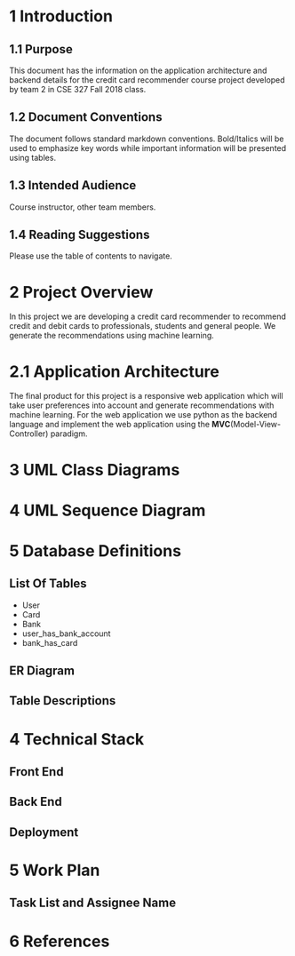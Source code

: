 # 1 Introduction

## 1.1 Purpose

This document has the information on the application architecture and backend details for the credit card recommender course project developed by team 2 in CSE 327 Fall 2018 class.

## 1.2 Document Conventions

The document follows standard markdown conventions. Bold/Italics will be used to emphasize key words while important information will be presented using tables.

## 1.3  Intended Audience 

Course instructor, other team members. 

## 1.4 Reading Suggestions

Please use the table of contents to navigate.

# 2 Project Overview 

In this project we are developing a credit card recommender to recommend credit and debit cards to professionals, students and general people. We generate the recommendations using machine learning. 

# 2.1 Application Architecture 

The final product for this project is a responsive web application which will take user preferences into account and generate recommendations with machine learning. For the web application we use python as the backend language and implement the web application using the **MVC**(Model-View-Controller) paradigm.

# 3 UML Class Diagrams



# 4 UML Sequence Diagram



# 5 Database Definitions



## List Of Tables

* User
* Card
* Bank
* user_has_bank_account
* bank_has_card

## ER Diagram



## Table Descriptions







# 4 Technical Stack

## Front End



## Back End



## Deployment





# 5 Work Plan 

## Task List and Assignee Name





# 6 References 



